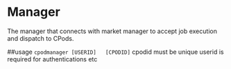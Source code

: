 # Manager

The manager that connects with market manager to accept job execution and
dispatch to CPods.


##usage
`
cpodmanager [USERID]   [CPODID]
`
cpodid must be unique
userid is required for authentications etc
